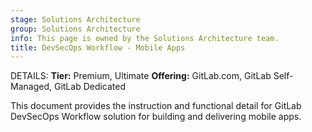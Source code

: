 ```yaml
---
stage: Solutions Architecture
group: Solutions Architecture
info: This page is owned by the Solutions Architecture team.
title: DevSecOps Workflow - Mobile Apps
---
```


DETAILS:
**Tier:** Premium, Ultimate
**Offering:** GitLab.com, GitLab Self-Managed, GitLab Dedicated

This document provides the instruction and functional detail for GitLab DevSecOps Workflow solution for building and delivering mobile apps.
